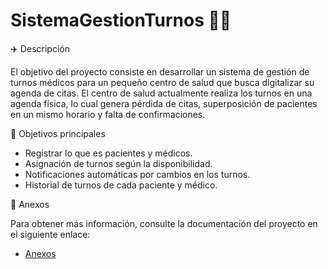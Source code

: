 # SistemaGestionTurnos 👩‍⚕️

✈️ Descripción

El objetivo del proyecto consiste en desarrollar un sistema de gestión de turnos médicos para un pequeño centro de salud que busca digitalizar su agenda de citas. El centro de salud actualmente realiza los turnos en una agenda física, lo cual genera pérdida de citas, superposición de pacientes en un mismo horario y falta de confirmaciones.

🎯 Objetivos principales

- Registrar lo que es pacientes y médicos.
- Asignación de turnos según la disponibilidad.
- Notificaciones automáticas por cambios en los turnos.
- Historial de turnos de cada paciente y médico.

📂 Anexos

Para obtener más información, consulte la documentación del proyecto en el siguiente enlace:

- [Anexos](anexos.md)
